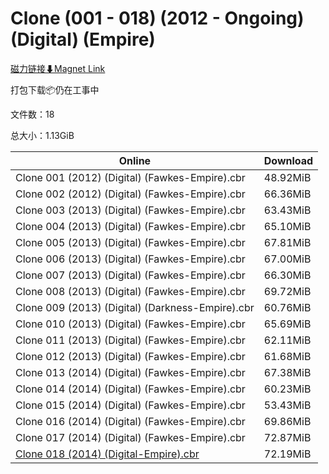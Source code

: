 # Clone (001 - 018) (2012 - Ongoing) (Digital) (Empire)

[磁力链接⬇Magnet Link](magnet:?xt=urn:btih:c7b26483b90f081c771fae2d3af709eca19e3821&dn=Clone%20%28001%20-%20018%29%20%282012%20-%20Ongoing%29%20%28Digital%29%20%28Empire%29)

打包下载📦仍在工事中

文件数：18

总大小：1.13GiB

Online | Download
--- | ---
Clone 001 (2012) (Digital) (Fawkes-Empire).cbr | 48.92MiB
Clone 002 (2012) (Digital) (Fawkes-Empire).cbr | 66.36MiB
Clone 003 (2013) (Digital) (Fawkes-Empire).cbr | 63.43MiB
Clone 004 (2013) (Digital) (Fawkes-Empire).cbr | 65.10MiB
Clone 005 (2013) (Digital) (Fawkes-Empire).cbr | 67.81MiB
Clone 006 (2013) (Digital) (Fawkes-Empire).cbr | 67.00MiB
Clone 007 (2013) (Digital) (Fawkes-Empire).cbr | 66.30MiB
Clone 008 (2013) (Digital) (Fawkes-Empire).cbr | 69.72MiB
Clone 009 (2013) (Digital) (Darkness-Empire).cbr | 60.76MiB
Clone 010 (2013) (Digital) (Fawkes-Empire).cbr | 65.69MiB
Clone 011 (2013) (Digital) (Fawkes-Empire).cbr | 62.11MiB
Clone 012 (2013) (Digital) (Fawkes-Empire).cbr | 61.68MiB
Clone 013 (2014) (Digital) (Fawkes-Empire).cbr | 67.38MiB
Clone 014 (2014) (Digital) (Fawkes-Empire).cbr | 60.23MiB
Clone 015 (2014) (Digital) (Fawkes-Empire).cbr | 53.43MiB
Clone 016 (2014) (Digital) (Fawkes-Empire).cbr | 69.86MiB
Clone 017 (2014) (Digital) (Fawkes-Empire).cbr | 72.87MiB
[Clone 018 (2014) (Digital-Empire).cbr](https://github.com/alicewish/markdown/blob/master/comic/Clone-018-2014-Digital-Empire-cbr.md) | 72.19MiB